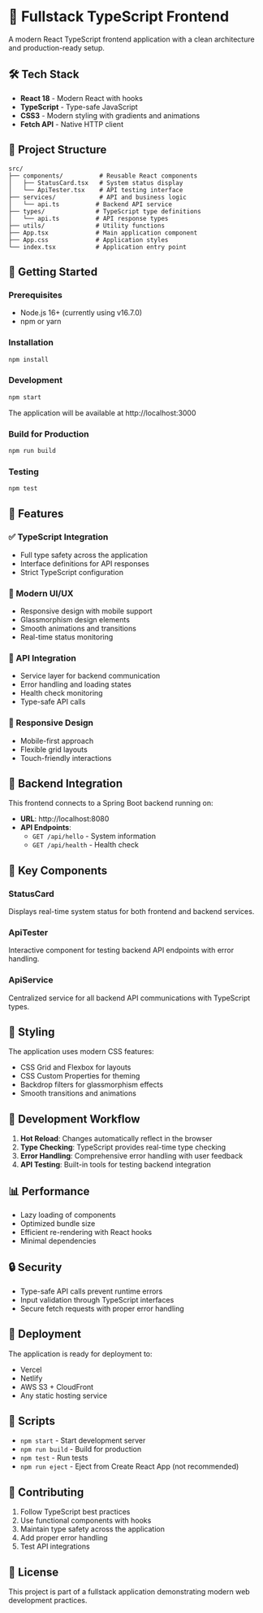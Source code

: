 # 🚀 Fullstack TypeScript Frontend

A modern React TypeScript frontend application with a clean architecture and production-ready setup.

## 🛠️ Tech Stack

- **React 18** - Modern React with hooks
- **TypeScript** - Type-safe JavaScript
- **CSS3** - Modern styling with gradients and animations
- **Fetch API** - Native HTTP client

## 📁 Project Structure

```
src/
├── components/          # Reusable React components
│   ├── StatusCard.tsx   # System status display
│   └── ApiTester.tsx    # API testing interface
├── services/            # API and business logic
│   └── api.ts          # Backend API service
├── types/              # TypeScript type definitions
│   └── api.ts          # API response types
├── utils/              # Utility functions
├── App.tsx             # Main application component
├── App.css             # Application styles
└── index.tsx           # Application entry point
```

## 🚀 Getting Started

### Prerequisites
- Node.js 16+ (currently using v16.7.0)
- npm or yarn

### Installation
```bash
npm install
```

### Development
```bash
npm start
```
The application will be available at http://localhost:3000

### Build for Production
```bash
npm run build
```

### Testing
```bash
npm test
```

## 🔧 Features

### ✅ TypeScript Integration
- Full type safety across the application
- Interface definitions for API responses
- Strict TypeScript configuration

### 🎨 Modern UI/UX
- Responsive design with mobile support
- Glassmorphism design elements
- Smooth animations and transitions
- Real-time status monitoring

### 🔌 API Integration
- Service layer for backend communication
- Error handling and loading states
- Health check monitoring
- Type-safe API calls

### 📱 Responsive Design
- Mobile-first approach
- Flexible grid layouts
- Touch-friendly interactions

## 🔗 Backend Integration

This frontend connects to a Spring Boot backend running on:
- **URL**: http://localhost:8080
- **API Endpoints**:
  - `GET /api/hello` - System information
  - `GET /api/health` - Health check

## 🎯 Key Components

### StatusCard
Displays real-time system status for both frontend and backend services.

### ApiTester
Interactive component for testing backend API endpoints with error handling.

### ApiService
Centralized service for all backend API communications with TypeScript types.

## 🎨 Styling

The application uses modern CSS features:
- CSS Grid and Flexbox for layouts
- CSS Custom Properties for theming
- Backdrop filters for glassmorphism effects
- Smooth transitions and animations

## 🔄 Development Workflow

1. **Hot Reload**: Changes automatically reflect in the browser
2. **Type Checking**: TypeScript provides real-time type checking
3. **Error Handling**: Comprehensive error handling with user feedback
4. **API Testing**: Built-in tools for testing backend integration

## 📊 Performance

- Lazy loading of components
- Optimized bundle size
- Efficient re-rendering with React hooks
- Minimal dependencies

## 🔒 Security

- Type-safe API calls prevent runtime errors
- Input validation through TypeScript interfaces
- Secure fetch requests with proper error handling

## 🚀 Deployment

The application is ready for deployment to:
- Vercel
- Netlify
- AWS S3 + CloudFront
- Any static hosting service

## 📝 Scripts

- `npm start` - Start development server
- `npm run build` - Build for production
- `npm test` - Run tests
- `npm run eject` - Eject from Create React App (not recommended)

## 🤝 Contributing

1. Follow TypeScript best practices
2. Use functional components with hooks
3. Maintain type safety across the application
4. Add proper error handling
5. Test API integrations

## 📄 License

This project is part of a fullstack application demonstrating modern web development practices.

